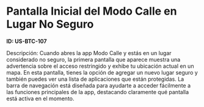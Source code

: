 # Pantalla Inicial del Modo Calle en Lugar No Seguro

**ID: US-BTC-107**

Descripción: Cuando abres la app Modo Calle y estás en un lugar considerado no seguro, la primera pantalla que aparece muestra una advertencia sobre el acceso restringido y exhibe tu ubicación actual en un mapa. En esta pantalla, tienes la opción de agregar un nuevo lugar seguro y también puedes ver una lista de aplicaciones que están protegidas. La barra de navegación está diseñada para ayudarte a acceder fácilmente a las funciones principales de la app, destacando claramente qué pantalla está activa en el momento.